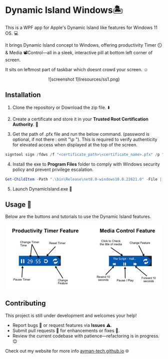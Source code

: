 # Dynamic Island Windows🏝️

This is a WPF app for Apple's Dynamic Island like features for Windows 11 OS. 💻

It brings Dynamic Island concept to Windows, offering productivity Timer ⏲️ & Media 📽️Control—all in a sleek, interactive pill at bottom left corner of screen.

It sits on leftmost part of taskbar which doesnt crowd your screen. ☺️

<center>![screenshot 1](resources/ss1.png)</center>

## Installation

1. Clone the repository or Download the zip file. ⬇️

2. Create a certificate and store it in your **Trusted Root Certification Authority**. 🪪

3. Get the path of .pfx file and run the below command. (password is optional, if not there : omit "\p <password>"). This is required to verify authenticity for elevated access when displayed at the top of the screen.

```powershell
signtool sign /fdws /f "<certificate_path>\<certificate_name>.pfx" /p "<password>" /td certHash /fd SHA256 /as ".\bin\Release\net8.0-windows10.0.22621.0\DynamicIsland.exe"
```

4. Install the exe to **Program Files** folder to comply with Windows security policy and  prevent privilege escalation.

```powershell
Get-ChildItem -Path ".\bin\Release\net8.0-windows10.0.22621.0" -File | Copy-Item -Destination "C:\Program Files\Ayman\DynamicIsland" -Force
```

5. Launch DynamicIsland.exe 🚀

## Usage 🚀

Below are the buttons and tutorials to use the Dynamic Island features.

![Usage diagram](resources/diagram.jpg)

## Contributing

This project is still under development and welcomes your help!

* Report bugs 🐞 or request features via **Issues** ⚠️. 
* Submit pull requests 💁 for enhancements or fixes 🔨.
* Review the current codebase with patience—refactoring is in progress. 😌
  
  

Check out my website for more info [ayman-tech.github.io](https://ayman-tech.github.io) 🌐
